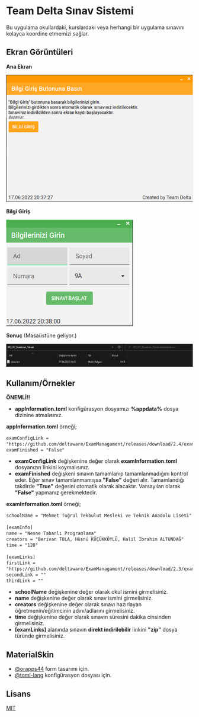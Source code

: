 
# Team Delta Sınav Sistemi

Bu uygulama okullardaki, kurslardaki veya herhangi bir uygulama sınavını kolayca koordine etmemizi sağlar.

## Ekran Görüntüleri

**Ana Ekran**

![Ana Ekran](https://raw.githubusercontent.com/deltaware/ExamManagament/main/screenshots/Ekran%20görüntüsü%202022-06-17%20203736.png)

**Bilgi Giriş**

![Bilgi Giriş](https://raw.githubusercontent.com/deltaware/ExamManagament/main/screenshots/Ekran%20görüntüsü%202022-06-17%20203810.png)

**Sonuç** (Masaüstüne geliyor.)

![Sonuç](https://raw.githubusercontent.com/deltaware/ExamManagament/main/screenshots/Ekran%20görüntüsü%202022-06-17%20203912.png)

  
## Kullanım/Örnekler

**ÖNEMLİ!!**
- **appInformation.toml** konfigürasyon dosyamızı **%appdata%** dosya dizinine atmalısınız.

**appInformation.toml** örneği; 
```
examConfigLink = "https://github.com/deltaware/ExamManagament/releases/download/2.4/examInformation.toml"
examFinished = "False"
```
- **examConfigLink** değişkenine değer olarak **examInformation.toml** dosyanızın linkini koymalısınız.
- **examFinished** değişkeni sınavın tamamlanıp tamamlanmadığını kontrol eder. Eğer sınav tamamlanmamışsa **"False"** değeri alır. Tamamlandığı takdirde **"True"** değerini otomatik olarak alacaktır. Varsayılan olarak **"False"** yapmanız gerekmektedir.


**examInformation.toml** örneği;
```
schoolName = "Mehmet Tuğrul Tekbulut Mesleki ve Teknik Anadolu Lisesi"

[examInfo]
name = "Nesne Tabanlı Programlama"
creators = "Berivan TOLA, Hüsnü KÜÇÜKKÖYLÜ, Halil İbrahim ALTUNDAĞ"
time = "120"

[examLinks]
firstLink = "https://github.com/deltaware/ExamManagament/releases/download/2.3/exam.zip"
secondLink = ""
thirdLink = ""
```
- **schoolName** değişkenine değer olarak okul ismini girmelisiniz.
- **name** değişkenine değer olarak sınav ismini girmelisiniz.
- **creators** değişkenine değer olarak sınavı hazırlayan öğretmenin/eğitimcinin adını/adlarını girmelisiniz.
- **time** değişkenine değer olarak sınavın süresini dakika cinsinden girmelisiniz.
- **[examLinks]** alanında sınavın **direkt indirilebilir** linkini **"zip"** dosya türünde girmelisiniz.
## MaterialSkin

- [@orapps44](https://github.com/orapps44/MaterialSkin) form tasarımı için.
- [@toml-lang](https://github.com/toml-lang/toml) konfigürasyon dosyası için.

  
## Lisans

[MIT](https://choosealicense.com/licenses/mit/)

  
